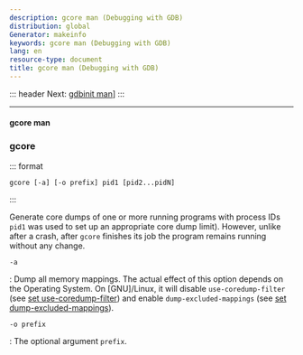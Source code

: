 ```yaml
---
description: gcore man (Debugging with GDB)
distribution: global
Generator: makeinfo
keywords: gcore man (Debugging with GDB)
lang: en
resource-type: document
title: gcore man (Debugging with GDB)
---
```

::: header
Next: [gdbinit man](gdbinit-man.html#gdbinit-man)]
:::

---

#### gcore man

### gcore

::: format

```format
gcore [-a] [-o prefix] pid1 [pid2...pidN]
```

:::

Generate core dumps of one or more running programs with process IDs `pid1` was used to set up an appropriate core dump limit). However, unlike after a crash, after `gcore` finishes its job the program remains running without any change.

`-a`

:   Dump all memory mappings. The actual effect of this option depends on the Operating System. On [GNU]/Linux, it will disable `use-coredump-filter` (see [set use-coredump-filter](Core-File-Generation.html#set-use_002dcoredump_002dfilter)) and enable `dump-excluded-mappings` (see [set dump-excluded-mappings](Core-File-Generation.html#set-dump_002dexcluded_002dmappings)).

`-o prefix`

:   The optional argument `prefix`.

